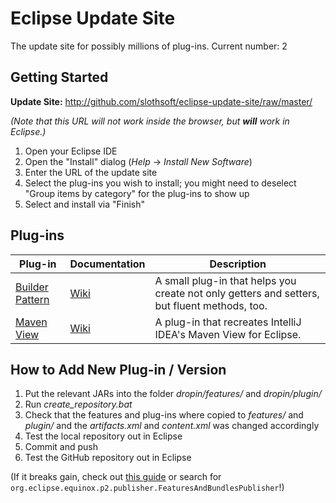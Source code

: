 #  Eclipse Update Site

The update site for possibly millions of plug-ins. Current number: 2

## Getting Started

**Update Site:** http://github.com/slothsoft/eclipse-update-site/raw/master/
   
_(Note that this URL will not work inside the browser, but **will** work in Eclipse.)_
   
1. Open your Eclipse IDE
2. Open the "Install" dialog (*Help* -> *Install New Software*)
3. Enter the URL of the update site
4. Select the plug-ins you wish to install; you might need to deselect "Group items by category" for the plug-ins to show up
5. Select and install via "Finish"
     
     

##  Plug-ins


| Plug-in        | Documentation  | Description    |
| -------------  | -------------- | -------------- |
| [Builder Pattern](https://github.com/slothsoft/eclipse-builder-pattern) | [Wiki](https://github.com/slothsoft/eclipse-builder-pattern/wiki) | A small plug-in that helps you create not only getters and setters, but fluent methods, too. |
| [Maven View](https://github.com/slothsoft/eclipse-maven-view) | [Wiki](https://github.com/slothsoft/eclipse-maven-view/wiki) | A plug-in that recreates IntelliJ IDEA's Maven View for Eclipse. |



## How to Add New Plug-in / Version

1. Put the relevant JARs into the folder _dropin/features/_ and  _dropin/plugin/_  
1. Run _create_repository.bat_
1. Check that the features and plug-ins where copied to _features/_ and  _plugin/_ and the _artifacts.xml_ and _content.xml_ was changed accordingly
1. Test the local repository out in Eclipse
1. Commit and push
1. Test the GitHub repository out in Eclipse

(If it breaks gain, check out [this guide](https://wiki.eclipse.org/Equinox/p2/Publisher#Features_And_Bundles_Publisher_Application) or search for `org.eclipse.equinox.p2.publisher.FeaturesAndBundlesPublisher`!)
 


